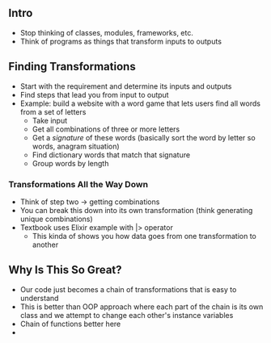 ## Intro
* Stop thinking of classes, modules, frameworks, etc.
* Think of programs as things that transform inputs to outputs
## Finding Transformations
* Start with the requirement and determine its inputs and outputs
* Find steps that lead you from input to output
* Example: build a website with a word game that lets users find all words from a set of letters
	* Take input
	* Get all combinations of three or more letters
	* Get a *signature* of these words (basically sort the word by letter so words, anagram situation)
	* Find dictionary words that match that signature 
	* Group words by length
### Transformations All the Way Down
* Think of step two -> getting combinations
* You can break this down into its own transformation (think generating unique combinations)
* Textbook uses Elixir example with |> operator
	* This kinda of shows you how data goes from one transformation to another
## Why Is This So Great?
* Our code just becomes a chain of transformations that is easy to understand
* This is better than OOP approach where each part of the chain is its own class and we attempt to change each other's instance variables
* Chain of functions better here
* 